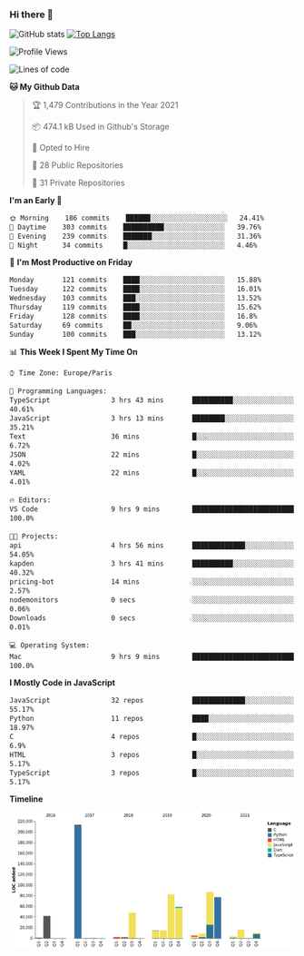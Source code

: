 ### Hi there 👋


![GitHub stats](https://github-readme-stats.vercel.app/api?username=eastkap&theme=dark&show_icons=true&count_private=true)
[![Top Langs](https://github-readme-stats.vercel.app/api/top-langs/?username=eastkap&layout=compact)](https://github.com/anuraghazra/github-readme-stats)



<!--START_SECTION:waka-->
![Profile Views](http://img.shields.io/badge/Profile%20Views-1-blue)

![Lines of code](https://img.shields.io/badge/From%20Hello%20World%20I%27ve%20Written-691207%20lines%20of%20code-blue)

**🐱 My Github Data** 

> 🏆 1,479 Contributions in the Year 2021
 > 
> 📦 474.1 kB Used in Github's Storage 
 > 
> 💼 Opted to Hire
 > 
> 📜 28 Public Repositories 
 > 
> 🔑 31 Private Repositories  
 > 
**I'm an Early 🐤** 

```text
🌞 Morning    186 commits    ██████░░░░░░░░░░░░░░░░░░░   24.41% 
🌆 Daytime    303 commits    ██████████░░░░░░░░░░░░░░░   39.76% 
🌃 Evening    239 commits    ███████░░░░░░░░░░░░░░░░░░   31.36% 
🌙 Night      34 commits     █░░░░░░░░░░░░░░░░░░░░░░░░   4.46%

```
📅 **I'm Most Productive on Friday** 

```text
Monday       121 commits    ████░░░░░░░░░░░░░░░░░░░░░   15.88% 
Tuesday      122 commits    ████░░░░░░░░░░░░░░░░░░░░░   16.01% 
Wednesday    103 commits    ███░░░░░░░░░░░░░░░░░░░░░░   13.52% 
Thursday     119 commits    ████░░░░░░░░░░░░░░░░░░░░░   15.62% 
Friday       128 commits    ████░░░░░░░░░░░░░░░░░░░░░   16.8% 
Saturday     69 commits     ██░░░░░░░░░░░░░░░░░░░░░░░   9.06% 
Sunday       100 commits    ███░░░░░░░░░░░░░░░░░░░░░░   13.12%

```


📊 **This Week I Spent My Time On** 

```text
⌚︎ Time Zone: Europe/Paris

💬 Programming Languages: 
TypeScript               3 hrs 43 mins       ██████████░░░░░░░░░░░░░░░   40.61% 
JavaScript               3 hrs 13 mins       ████████░░░░░░░░░░░░░░░░░   35.21% 
Text                     36 mins             █░░░░░░░░░░░░░░░░░░░░░░░░   6.72% 
JSON                     22 mins             █░░░░░░░░░░░░░░░░░░░░░░░░   4.02% 
YAML                     22 mins             █░░░░░░░░░░░░░░░░░░░░░░░░   4.01%

🔥 Editors: 
VS Code                  9 hrs 9 mins        █████████████████████████   100.0%

🐱‍💻 Projects: 
api                      4 hrs 56 mins       █████████████░░░░░░░░░░░░   54.05% 
kapden                   3 hrs 41 mins       ██████████░░░░░░░░░░░░░░░   40.32% 
pricing-bot              14 mins             ░░░░░░░░░░░░░░░░░░░░░░░░░   2.57% 
nodemonitors             0 secs              ░░░░░░░░░░░░░░░░░░░░░░░░░   0.06% 
Downloads                0 secs              ░░░░░░░░░░░░░░░░░░░░░░░░░   0.01%

💻 Operating System: 
Mac                      9 hrs 9 mins        █████████████████████████   100.0%

```

**I Mostly Code in JavaScript** 

```text
JavaScript               32 repos            █████████████░░░░░░░░░░░░   55.17% 
Python                   11 repos            ████░░░░░░░░░░░░░░░░░░░░░   18.97% 
C                        4 repos             █░░░░░░░░░░░░░░░░░░░░░░░░   6.9% 
HTML                     3 repos             █░░░░░░░░░░░░░░░░░░░░░░░░   5.17% 
TypeScript               3 repos             █░░░░░░░░░░░░░░░░░░░░░░░░   5.17%

```


**Timeline**

![Chart not found](https://raw.githubusercontent.com/Eastkap/Eastkap/main/charts/bar_graph.png) 


<!--END_SECTION:waka-->

<!--
**Eastkap/eastkap** is a ✨ _special_ ✨ repository because its `README.md` (this file) appears on your GitHub profile.

Here are some ideas to get you started:

- 🔭 I’m currently working on ...
- 🌱 I’m currently learning ...
- 👯 I’m looking to collaborate on ...
- 🤔 I’m looking for help with ...
- 💬 Ask me about ...
- 📫 How to reach me: ...
- 😄 Pronouns: ...
- ⚡ Fun fact: ...
-->
